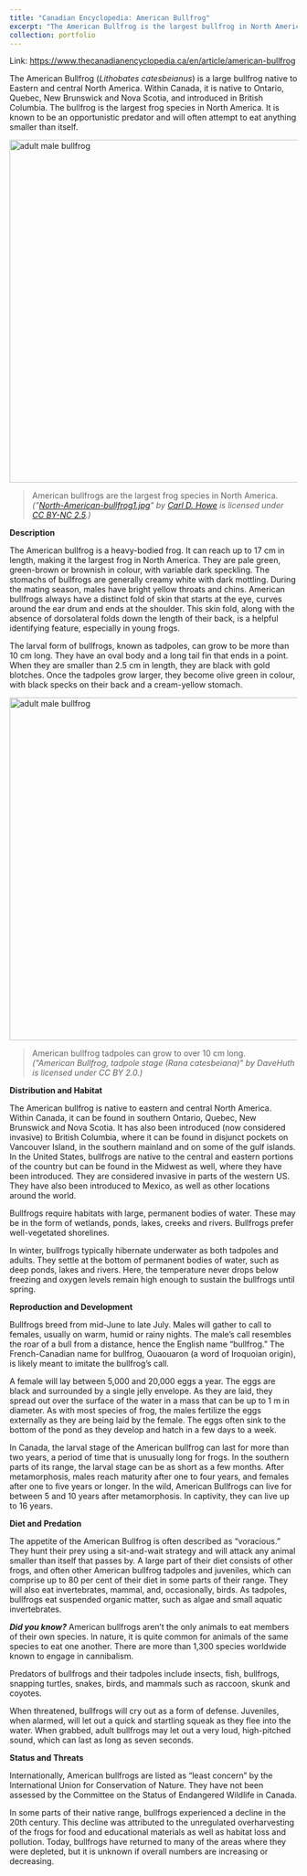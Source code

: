 ```yaml
---
title: "Canadian Encyclopedia: American Bullfrog"
excerpt: "The American Bullfrog is the largest bullfrog in North America.<br/><br/><img src='https://upload.wikimedia.org/wikipedia/commons/thumb/a/aa/North-American-bullfrog1.jpg/1163px-North-American-bullfrog1.jpg?20060122131451' alt='adult bullfrog' width='400'>"
collection: portfolio
---
```

Link: <https://www.thecanadianencyclopedia.ca/en/article/american-bullfrog>

The American Bullfrog (*Lithobates catesbeianus*) is a large bullfrog native to Eastern and central North America. Within Canada, it is native to Ontario, Quebec, New Brunswick and Nova Scotia, and introduced in British Columbia. The bullfrog is the largest frog species in North America. It is known to be an opportunistic predator and will often attempt to eat anything smaller than itself.

<img src="https://upload.wikimedia.org/wikipedia/commons/thumb/a/aa/North-American-bullfrog1.jpg/1163px-North-American-bullfrog1.jpg?20060122131451" alt="adult male bullfrog" width="600">

> American bullfrogs are the largest frog species in North America.
> <br/> *("[North-American-bullfrog1.jpg](https://commons.wikimedia.org/wiki/File:North-American-bullfrog1.jpg)" by [Carl D. Howe](https://en.wikipedia.org/wiki/User:Cdhowe) is licensed under [CC BY-NC 2.5](https://creativecommons.org/licenses/by-sa/2.5).)*



**Description**

The American bullfrog is a heavy-bodied frog. It can reach up to 17 cm in length, making it the largest frog in North America. They are pale green, green-brown or brownish in colour, with variable dark speckling. The stomachs of bullfrogs are generally creamy white with dark mottling. During the mating season, males have bright yellow throats and chins. American bullfrogs always have a distinct fold of skin that starts at the eye, curves around the ear drum and ends at the shoulder. This skin fold, along with the absence of dorsolateral folds down the length of their back, is a helpful identifying feature, especially in young frogs.

The larval form of bullfrogs, known as tadpoles, can grow to be more than 10 cm long. They have an oval body and a long tail fin that ends in a point. When they are smaller than 2.5 cm in length, they are black with gold blotches. Once the tadpoles grow larger, they become olive green in colour, with black specks on their back and a cream-yellow stomach.

<img src="/images/bullfrog2.jpg" alt="adult male bullfrog" width="600">

> American bullfrog tadpoles can grow to over 10 cm long.
> <br/> *("American Bullfrog, tadpole stage (Rana catesbeiana)" by DaveHuth is licensed under CC BY 2.0.)*

**Distribution and Habitat**

The American bullfrog is native to eastern and central North America. Within Canada, it can be found in southern Ontario, Quebec, New Brunswick and Nova Scotia. It has also been introduced (now considered invasive) to British Columbia, where it can be found in disjunct pockets on Vancouver Island, in the southern mainland and on some of the gulf islands. In the United States, bullfrogs are native to the central and eastern portions of the country but can be found in the Midwest as well, where they have been introduced. They are considered invasive in parts of the western US. They have also been introduced to Mexico, as well as other locations around the world.

Bullfrogs require habitats with large, permanent bodies of water. These may be in the form of wetlands, ponds, lakes, creeks and rivers. Bullfrogs prefer well-vegetated shorelines.

In winter, bullfrogs typically hibernate underwater as both tadpoles and adults. They settle at the bottom of permanent bodies of water, such as deep ponds, lakes and rivers. Here, the temperature never drops below freezing and oxygen levels remain high enough to sustain the bullfrogs until spring.

**Reproduction and Development**

Bullfrogs breed from mid-June to late July. Males will gather to call to females, usually on warm, humid or rainy nights. The male’s call resembles the roar of a bull from a distance, hence the English name “bullfrog.” The French-Canadian name for bullfrog, Ouaouaron (a word of Iroquoian origin), is likely meant to imitate the bullfrog’s call.

A female will lay between 5,000 and 20,000 eggs a year. The eggs are black and surrounded by a single jelly envelope. As they are laid, they spread out over the surface of the water in a mass that can be up to 1 m in diameter. As with most species of frog, the males fertilize the eggs externally as they are being laid by the female. The eggs often sink to the bottom of the pond as they develop and hatch in a few days to a week.

In Canada, the larval stage of the American bullfrog can last for more than two years, a period of time that is unusually long for frogs. In the southern parts of its range, the larval stage can be as short as a few months. After metamorphosis, males reach maturity after one to four years, and females after one to five years or longer. In the wild, American Bullfrogs can live for between 5 and 10 years after metamorphosis. In captivity, they can live up to 16 years.

**Diet and Predation**

The appetite of the American Bullfrog is often described as “voracious.” They hunt their prey using a sit-and-wait strategy and will attack any animal smaller than itself that passes by. A large part of their diet consists of other frogs, and often other American bullfrog tadpoles and juveniles, which can comprise up to 80 per cent of their diet in some parts of their range. They will also eat invertebrates, mammal, and, occasionally, birds. As tadpoles, bullfrogs eat suspended organic matter, such as algae and small aquatic invertebrates.

***Did you know?*** American bullfrogs aren’t the only animals to eat members of their own species. In nature, it is quite common for animals of the same species to eat one another. There are more than 1,300 species worldwide known to engage in cannibalism.

Predators of bullfrogs and their tadpoles include insects, fish, bullfrogs, snapping turtles, snakes, birds, and mammals such as raccoon, skunk and coyotes.

When threatened, bullfrogs will cry out as a form of defense. Juveniles, when alarmed, will let out a quick and startling squeak as they flee into the water. When grabbed, adult bullfrogs may let out a very loud, high-pitched sound, which can last as long as seven seconds.


**Status and Threats**

Internationally, American bullfrogs are listed as “least concern” by the International Union for Conservation of Nature. They have not been assessed by the Committee on the Status of Endangered Wildlife in Canada.

In some parts of their native range, bullfrogs experienced a decline in the 20th century. This decline was attributed to the unregulated overharvesting of the frogs for food and educational materials as well as habitat loss and pollution. Today, bullfrogs have returned to many of the areas where they were depleted, but it is unknown if overall numbers are increasing or decreasing.
